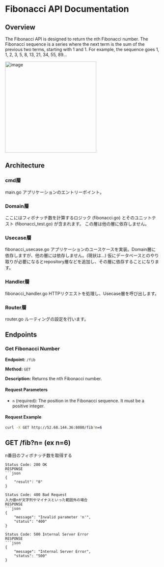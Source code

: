 # Fibonacci API Documentation

## Overview

The Fibonacci API is designed to return the nth Fibonacci number. The Fibonacci sequence is a series where the next term is the sum of the previous two terms, starting with 1 and 1. For example, the sequence goes 1, 1, 2, 3, 5, 8, 13, 21, 34, 55, 89...

<img width="297" alt="image" src="https://github.com/muizu555/fib-api/assets/109199972/cb0acfe8-0f3d-4205-96ff-c693d9e3d1e8">


## Architecture
### cmd層
main.go
アプリケーションのエントリーポイント。
### Domain層
ここにはフィボナッチ数を計算するロジック (fibonacci.go) とそのユニットテスト (fibonacci_test.go) が含まれます。
この層は他の層に依存しません。
### Usecase層
fibonacci_usecase.go
アプリケーションのユースケースを実装。Domain層に依存しますが、他の層には依存しません。(現状は...)
仮にデータベースとのやり取りが必要になるとrepository層などを追加し、その層に依存することになります。
### Handler層
fibonacci_handler.go
HTTPリクエストを処理し、Usecase層を呼び出します。
### Router層
router.go
ルーティングの設定を行います。

## Endpoints

### Get Fibonacci Number

**Endpoint:** `/fib`

**Method:** `GET`

**Description:** Returns the nth Fibonacci number.

#### Request Parameters

- `n` (required): The position in the Fibonacci sequence. It must be a positive integer.

#### Request Example

```sh
curl -X GET http://52.68.144.36:8080/fib?n=6
```

## GET /fib?n=<number> (ex n=6)
n番目のフィボナッチ数を取得する
```
Status Code: 200 OK
RESPONSE
```json
{
    "result": "8"
}

Status Code: 400 Bad Request
入力値nが文字列やマイナスといった範囲外の場合
RESPONSE
```json
{
    "message": "Invalid parameter 'n'",
    "status": "400"
}

Status Code: 500 Internal Server Error
RESPONSE
```json
{
    "message": "Internal Server Error",
    "status": "500"
}



